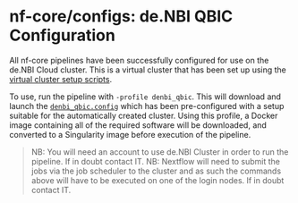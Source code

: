 # nf-core/configs: de.NBI QBIC Configuration

All nf-core pipelines have been successfully configured for use on the de.NBI Cloud cluster. This is a virtual cluster that has been set up using the [virtual cluster setup scripts](https://github.com/MaximilianHanussek/virtual_cluster_local_ips). 

To use, run the pipeline with `-profile denbi_qbic`. This will download and launch the [`denbi_qbic.config`](../conf/denbi_qbic.config) which has been pre-configured with a setup suitable for the automatically created cluster. Using this profile, a Docker image containing all of the required software will be downloaded, and converted to a Singularity image before execution of the pipeline.

>NB: You will need an account to use de.NBI Cluster in order to run the pipeline. If in doubt contact IT.
>NB: Nextflow will need to submit the jobs via the job scheduler to the cluster and as such the commands above will have to be executed on one of the login nodes. If in doubt contact IT.
